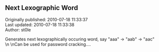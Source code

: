 ## Next Lexographic Word   
Originally published: 2010-07-18 11:33:37  
Last updated: 2010-07-18 11:33:38  
Author: st0le   
  
Generates next lexographically occuring word, say "aaa" -> "aab" -> "aac"\n\nCan be used for password cracking....